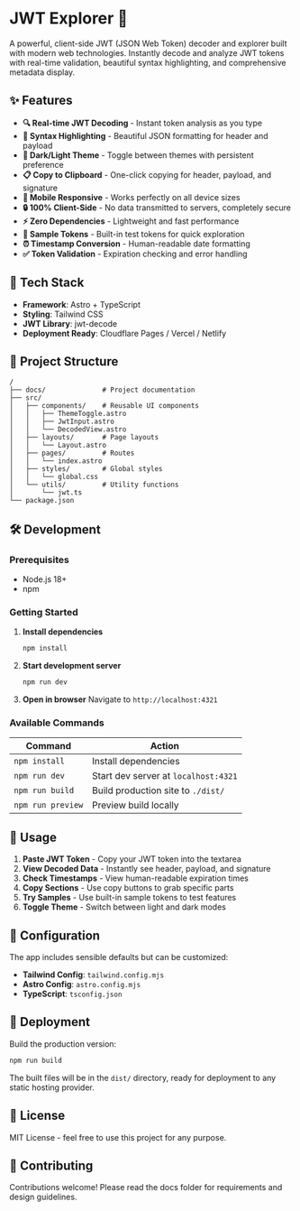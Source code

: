 # JWT Explorer 🔐

A powerful, client-side JWT (JSON Web Token) decoder and explorer built with modern web technologies. Instantly decode and analyze JWT tokens with real-time validation, beautiful syntax highlighting, and comprehensive metadata display.

## ✨ Features

- **🔍 Real-time JWT Decoding** - Instant token analysis as you type
- **🎨 Syntax Highlighting** - Beautiful JSON formatting for header and payload
- **🌙 Dark/Light Theme** - Toggle between themes with persistent preference
- **📋 Copy to Clipboard** - One-click copying for header, payload, and signature
- **📱 Mobile Responsive** - Works perfectly on all device sizes  
- **🔒 100% Client-Side** - No data transmitted to servers, completely secure
- **⚡ Zero Dependencies** - Lightweight and fast performance
- **🧪 Sample Tokens** - Built-in test tokens for quick exploration
- **⏰ Timestamp Conversion** - Human-readable date formatting
- **✅ Token Validation** - Expiration checking and error handling

## 🚀 Tech Stack

- **Framework**: Astro + TypeScript
- **Styling**: Tailwind CSS
- **JWT Library**: jwt-decode
- **Deployment Ready**: Cloudflare Pages / Vercel / Netlify

## 📁 Project Structure

```
/
├── docs/              # Project documentation
├── src/
│   ├── components/    # Reusable UI components
│   │   ├── ThemeToggle.astro
│   │   ├── JwtInput.astro
│   │   └── DecodedView.astro
│   ├── layouts/       # Page layouts
│   │   └── Layout.astro
│   ├── pages/         # Routes
│   │   └── index.astro
│   ├── styles/        # Global styles
│   │   └── global.css
│   └── utils/         # Utility functions
│       └── jwt.ts
└── package.json
```

## 🛠️ Development

### Prerequisites
- Node.js 18+ 
- npm

### Getting Started

1. **Install dependencies**
   ```bash
   npm install
   ```

2. **Start development server**
   ```bash
   npm run dev
   ```
   
3. **Open in browser**
   Navigate to `http://localhost:4321`

### Available Commands

| Command | Action |
|---------|--------|
| `npm install` | Install dependencies |
| `npm run dev` | Start dev server at `localhost:4321` |
| `npm run build` | Build production site to `./dist/` |
| `npm run preview` | Preview build locally |

## 🎯 Usage

1. **Paste JWT Token** - Copy your JWT token into the textarea
2. **View Decoded Data** - Instantly see header, payload, and signature
3. **Check Timestamps** - View human-readable expiration times  
4. **Copy Sections** - Use copy buttons to grab specific parts
5. **Try Samples** - Use built-in sample tokens to test features
6. **Toggle Theme** - Switch between light and dark modes

## 🔧 Configuration

The app includes sensible defaults but can be customized:

- **Tailwind Config**: `tailwind.config.mjs`
- **Astro Config**: `astro.config.mjs`
- **TypeScript**: `tsconfig.json`

## 🚀 Deployment

Build the production version:

```bash
npm run build
```

The built files will be in the `dist/` directory, ready for deployment to any static hosting provider.

## 📝 License

MIT License - feel free to use this project for any purpose.

## 🤝 Contributing

Contributions welcome! Please read the docs folder for requirements and design guidelines.
